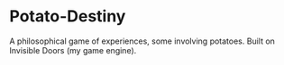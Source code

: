 # Potato-Destiny

A philosophical game of experiences, some involving potatoes. Built on Invisible Doors (my game engine).
